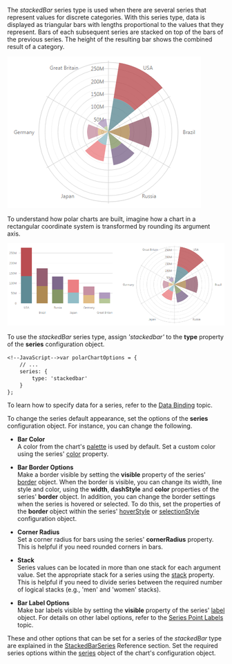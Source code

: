 The *stackedBar* series type is used when there are several series that represent values for discrete categories. With this series type, data is displayed as triangular bars with lengths proportional to the values that they represent. Bars of each subsequent series are stacked on top of the bars of the previous series. The height of the resulting bar shows the combined result of a category.

![PolarStackedBarSeriesType ChartJS](/images/ChartJS/PolarStackedBar.png)

To understand how polar charts are built, imagine how a chart in a rectangular coordinate system is transformed by rounding its argument axis.

![Transformation from Rectangular to Polar Coordinates PolarStackedBarSeriesType ChartJS](/images/ChartJS/PolarStackedBar_TransformationFromStandardChart.png)

To use the *stackedBar* series type, assign *'stackedbar'* to the **type** property of the **series** configuration object.

    <!--JavaScript-->var polarChartOptions = {
        // ...
        series: {
            type: 'stackedbar'
        }
    };

To learn how to specify data for a series, refer to the [Data Binding](/concepts/20%20Data%20Visualization/10%20Charts/40%20Data%20Binding '/Documentation/Guide/Data_Visualization/Charts/Data_Binding/') topic.

To change the series default appearance, set the options of the **series** configuration object. For instance, you can change the following.

*   **Bar Color**  
    A color from the chart's [palette](/concepts/20%20Data%20Visualization/40%20Common/70%20Appearance%20Customization/1%20Palettes/10%20Palettes.md '/Documentation/Guide/Data_Visualization/Common/Appearance_Customization/#Palettes') is used by default. Set a custom color using the series' [color](/api-reference/20%20Data%20Visualization%20Widgets/17%20dxPolarChart/1%20Configuration/commonSeriesSettings '/Documentation/ApiReference/Data_Visualization_Widgets/dxPolarChart/Configuration/commonSeriesSettings/') property.
    
*   **Bar Border Options**  
    Make a border visible by setting the **visible** property of the series' [border](/api-reference/20%20Data%20Visualization%20Widgets/17%20dxPolarChart/5%20Series%20Types/CommonPolarChartSeries/border '/Documentation/ApiReference/Data_Visualization_Widgets/dxPolarChart/Configuration/commonSeriesSettings/border/') object. When the border is visible, you can change its width, line style and color, using the **width**, **dashStyle** and **color** properties of the series' **border** object. In addition, you can change the border settings when the series is hovered or selected. To do this, set the properties of the **border** object within the series' [hoverStyle](/api-reference/20%20Data%20Visualization%20Widgets/17%20dxPolarChart/5%20Series%20Types/CommonPolarChartSeries/hoverStyle '/Documentation/ApiReference/Data_Visualization_Widgets/dxPolarChart/Series_Types/StackedBarSeries/hoverStyle/') or [selectionStyle](/api-reference/20%20Data%20Visualization%20Widgets/17%20dxPolarChart/5%20Series%20Types/CommonPolarChartSeries/selectionStyle '/Documentation/ApiReference/Data_Visualization_Widgets/dxPolarChart/Series_Types/StackedBarSeries/selectionStyle/') configuration object.
    
*   **Corner Radius**  
    Set a corner radius for bars using the series' **cornerRadius** property. This is helpful if you need rounded corners in bars.
    
*   **Stack**  
    Series values can be located in more than one stack for each argument value. Set the appropriate stack for a series using the [stack](/api-reference/20%20Data%20Visualization%20Widgets/17%20dxPolarChart/1%20Configuration/commonSeriesSettings '/Documentation/ApiReference/Data_Visualization_Widgets/dxPolarChart/Configuration/commonSeriesSettings/') property. This is helpful if you need to divide series between the required number of logical stacks (e.g., 'men' and 'women' stacks).
    
*   **Bar Label Options**  
    Make bar labels visible by setting the **visible** property of the series' [label](/api-reference/20%20Data%20Visualization%20Widgets/17%20dxPolarChart/5%20Series%20Types/StackedBarSeries/label '/Documentation/ApiReference/Data_Visualization_Widgets/dxPolarChart/Series_Types/StackedBarSeries/label/') object. For details on other label options, refer to the [Series Point Labels](/Documentation/Guide/Data_Visualization/Charts/Chart_Elements/#SeriesPointLabels) topic.

These and other options that can be set for a series of the *stackedBar* type are explained in the [StackedBarSeries](/api-reference/20%20Data%20Visualization%20Widgets/17%20dxPolarChart/5%20Series%20Types/StackedBarSeries '/Documentation/ApiReference/Data_Visualization_Widgets/dxPolarChart/Series_Types/StackedBarSeries/') Reference section. Set the required series options within the [series](/api-reference/20%20Data%20Visualization%20Widgets/17%20dxPolarChart/1%20Configuration/series '/Documentation/ApiReference/Data_Visualization_Widgets/dxPolarChart/Configuration/series/') object of the chart's configuration object.